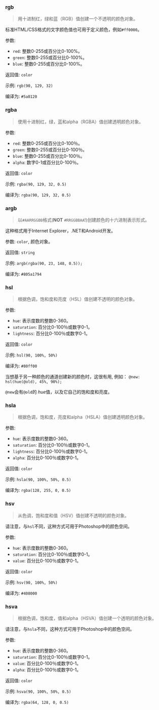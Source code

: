 ### rgb

> 用十进制红，绿和蓝（RGB）值创建一个不透明的颜色对象。

标准HTML/CSS格式的文字颜色值也可用于定义颜色，例如`#ff0000`。

参数:
* `red`: 整数0-255或百分比0-100%。
* `green`: 整数0-255或百分比0-100%。
* `blue`: 整数0-255或百分比0-100%。

返回值: `color`

示例: `rgb(90, 129, 32)`

编译为: `#5a8120`


### rgba

> 使用十进制红，绿，蓝和alpha（RGBA）值创建透明颜色对象。

参数:

* `red`: 整数0-255或百分比0-100％。
* `green`: 整数0-255或百分比0-100％。
* `blue`: 整数0-255或百分比0-100％。
* `alpha`: 数字0-1或百分比0-100％。

返回值: `color`

示例: `rgba(90, 129, 32, 0.5)`

编译为: `rgba(90, 129, 32, 0.5)`


### argb

> 以`#AARRGGBB`格式(**NOT** `#RRGGBBAA`!)创建颜色的十六进制表示形式。

这种格式用于Internet Explorer，.NET和Android开发。

参数: `color`, 颜色对象。

返回值: `string`

示例: `argb(rgba(90, 23, 148, 0.5));`

编译为: `#805a1794`


### hsl

> 根据色调，饱和度和亮度（HSL）值创建不透明的颜色对象。

参数:

* `hue`: 表示度数的整数0-360。
* `saturation`: 百分比0-100％或数字0-1。
* `lightness`: 百分比0-100％或数字0-1。

返回值: `color`

示例: `hsl(90, 100%, 50%)`

编译为: `#80ff00`

当想基于另一种颜色的通道创建新的颜色时，这很有用, 例如： `@new: hsl(hue(@old), 45%, 90%);`

`@new`会有`@old`的 *hue*值，以及它自己的饱和度和亮度。

### hsla

> 根据色调，饱和度，亮度和alpha（HSLA）值创建透明颜色对象。

参数:
* `hue`: 表示度数的整数0-360。
* `saturation`: 百分比0-100％或数字0-1。
* `lightness`: 百分比0-100％或数字0-1。
* `alpha`: 百分比0-100％或数字0-1。

返回值: `color`

示例: `hsla(90, 100%, 50%, 0.5)`

编译为: `rgba(128, 255, 0, 0.5)`


### hsv

> 从色调，饱和度和值（HSV）值创建不透明的颜色对象。

请注意，与`hsl`不同，这种方式可用于Photoshop中的颜色空间。

参数:
* `hue`: 表示度数的整数0-360。
* `saturation`: 百分比0-100％或数字0-1。
* `value`: 百分比0-100％或数字0-1。

返回值: `color`

示例: `hsv(90, 100%, 50%)`

编译为: `#408000`


### hsva

> 根据色调，饱和度，值和alpha（HSVA）值创建一个透明的颜色对象。

请注意，与`hsla`不同，这种方式可用于Photoshop中的颜色空间。

参数:
* `hue`: 表示度数的整数0-360。
* `saturation`: 百分比0-100％或数字0-1。
* `value`: 百分比0-100％或数字0-1。
* `alpha`: 百分比0-100％或数字0-1。

返回值: `color`

示例: `hsva(90, 100%, 50%, 0.5)`

编译为: `rgba(64, 128, 0, 0.5)`
